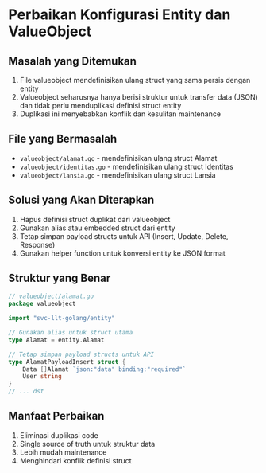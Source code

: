 # Perbaikan Konfigurasi Entity dan ValueObject

## Masalah yang Ditemukan
1. File valueobject mendefinisikan ulang struct yang sama persis dengan entity
2. Valueobject seharusnya hanya berisi struktur untuk transfer data (JSON) dan tidak perlu menduplikasi definisi struct entity
3. Duplikasi ini menyebabkan konflik dan kesulitan maintenance

## File yang Bermasalah
- `valueobject/alamat.go` - mendefinisikan ulang struct Alamat
- `valueobject/identitas.go` - mendefinisikan ulang struct Identitas  
- `valueobject/lansia.go` - mendefinisikan ulang struct Lansia

## Solusi yang Akan Diterapkan
1. Hapus definisi struct duplikat dari valueobject
2. Gunakan alias atau embedded struct dari entity
3. Tetap simpan payload structs untuk API (Insert, Update, Delete, Response)
4. Gunakan helper function untuk konversi entity ke JSON format

## Struktur yang Benar
```go
// valueobject/alamat.go
package valueobject

import "svc-llt-golang/entity"

// Gunakan alias untuk struct utama
type Alamat = entity.Alamat

// Tetap simpan payload structs untuk API
type AlamatPayloadInsert struct {
    Data []Alamat `json:"data" binding:"required"`
    User string
}
// ... dst
```

## Manfaat Perbaikan
1. Eliminasi duplikasi code
2. Single source of truth untuk struktur data
3. Lebih mudah maintenance
4. Menghindari konflik definisi struct